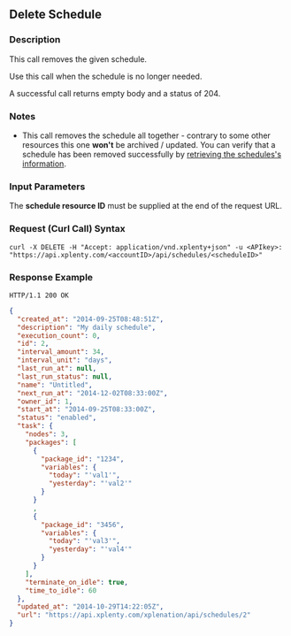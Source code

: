## Delete Schedule

### Description
This call removes the given schedule.

Use this call when the schedule is no longer needed.

A successful call returns empty body and a status of 204.

### Notes
* This call removes the schedule all together - contrary to some other resources this one **won't** be archived / updated.
You can verify that a schedule has been removed successfully by [retrieving the schedules's information](https://github.com/xplenty/xplenty-api-doc/blob/master/sections/get-schedule-information.md).

### Input Parameters
The **schedule resource ID** must be supplied at the end of the request URL.

### Request (Curl Call) Syntax
```shell
curl -X DELETE -H "Accept: application/vnd.xplenty+json" -u <APIkey>: "https://api.xplenty.com/<accountID>/api/schedules/<scheduleID>"
```

### Response Example
```HTTP
HTTP/1.1 200 OK
```

```json
{
  "created_at": "2014-09-25T08:48:51Z",
  "description": "My daily schedule",
  "execution_count": 0,
  "id": 2,
  "interval_amount": 34,
  "interval_unit": "days",
  "last_run_at": null,
  "last_run_status": null,
  "name": "Untitled",
  "next_run_at": "2014-12-02T08:33:00Z",
  "owner_id": 1,
  "start_at": "2014-09-25T08:33:00Z",
  "status": "enabled",
  "task": {
    "nodes": 3,
    "packages": [
      {
        "package_id": "1234",
        "variables": {
          "today": "'val1'",
          "yesterday": "'val2'"
        }
      }
      ,      
      {
        "package_id": "3456",
        "variables": {
          "today": "'val3'",
          "yesterday": "'val4'"
        }
      }
    ],
    "terminate_on_idle": true,
    "time_to_idle": 60
  },
  "updated_at": "2014-10-29T14:22:05Z",
  "url": "https://api.xplenty.com/xplenation/api/schedules/2"
}
```
